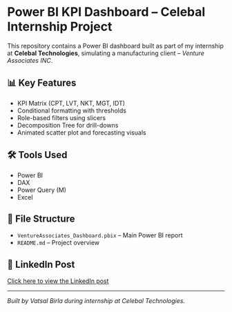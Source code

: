 # Power BI KPI Dashboard – Celebal Internship Project

This repository contains a Power BI dashboard built as part of my internship at **Celebal Technologies**, simulating a manufacturing client – *Venture Associates INC*.

## 📊 Key Features
- KPI Matrix (CPT, LVT, NKT, MGT, IDT)
- Conditional formatting with thresholds
- Role-based filters using slicers
- Decomposition Tree for drill-downs
- Animated scatter plot and forecasting visuals

## 🛠️ Tools Used
- Power BI
- DAX
- Power Query (M)
- Excel

## 📁 File Structure
- `VentureAssociates_Dashboard.pbix` – Main Power BI report
- `README.md` – Project overview

## 🔗 LinkedIn Post
[Click here to view the LinkedIn post](#)

---

*Built by Vatsal Birla during internship at Celebal Technologies.*

